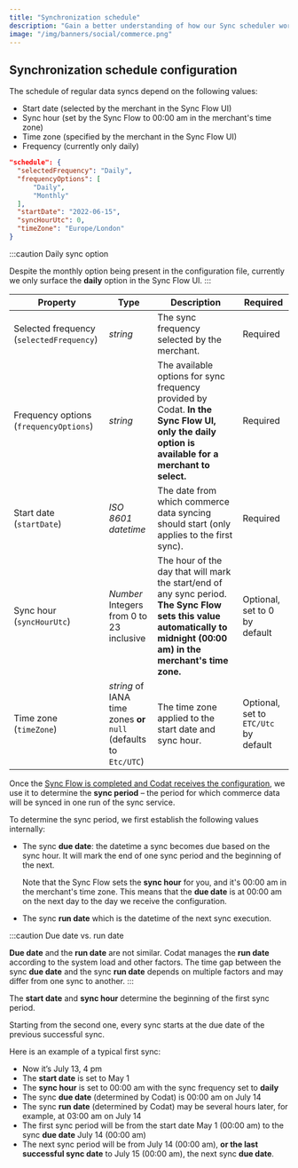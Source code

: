 ```yaml
---
title: "Synchronization schedule"
description: "Gain a better understanding of how our Sync scheduler works with the settings provided via the Sync Flow."
image: "/img/banners/social/commerce.png"
---
```


## Synchronization schedule configuration

The schedule of regular data syncs depend on the following values:

- Start date (selected by the merchant in the Sync Flow UI)
- Sync hour (set by the Sync Flow to 00:00 am in the merchant's time zone)
- Time zone (specified by the merchant in the Sync Flow UI)
- Frequency (currently only daily)

```json
"schedule": {
  "selectedFrequency": "Daily",
  "frequencyOptions": [
      "Daily",
      "Monthly"
  ],
  "startDate": "2022-06-15",
  "syncHourUtc": 0,
  "timeZone": "Europe/London"
}

```

:::caution Daily sync option

Despite the monthly option being present in the configuration file, currently we only surface the **daily** option in the Sync Flow UI.
:::

| Property | Type | Description | Required |
|---|---|---|---|
| Selected frequency (`selectedFrequency`) | _string_ | The sync frequency selected by the merchant. | Required |
| Frequency options (`frequencyOptions`) | _string_ | The available options for sync frequency provided by Codat. **In the Sync Flow UI, only the daily option is available for a merchant to select.** | Required |
| Start date (`startDate`) | _ISO 8601 datetime_ | The date from which commerce data syncing should start (only applies to the first sync). | Required |
| Sync hour (`syncHourUtc`) | _Number_ <br/> Integers from 0 to 23 inclusive | The hour of the day that will mark the start/end of any sync period. **The Sync Flow sets this value automatically to midnight (00:00 am) in the merchant's time zone.** | Optional, set to 0 by default |
| Time zone (`timeZone`) | _string_ of IANA time zones **or** <br/> `null` (defaults to `Etc/UTC`) | The time zone applied to the start date and sync hour. | Optional, set to `ETC/Utc` by default |

Once the [Sync Flow is completed and Codat receives the configuration](/commerce/build/implementing-codats-no-code-merchant-configuration), we use it to determine the **sync period** – the period for which commerce data will be synced in one run of the sync service.

To determine the sync period, we first establish the following values internally:

- The sync **due date**: the datetime a sync becomes due based on the sync hour. It will mark the end of one sync period and the beginning of the next.

  Note that the Sync Flow sets the **sync hour** for you, and it's 00:00 am in the merchant's time zone. This means that the **due date** is at 00:00 am on the next day to the day we receive the configuration.

- The sync **run date** which is the datetime of the next sync execution.

:::caution Due date vs. run date

**Due date** and the **run date** are not similar. Codat manages the **run date** according to the system load and other factors. The time gap between the sync **due date** and the sync **run date** depends on multiple factors and may differ from one sync to another.
:::

The **start date** and **sync hour** determine the beginning of the first sync period.

Starting from the second one, every sync starts at the due date of the previous successful sync.

Here is an example of a typical first sync:

- Now it’s July 13, 4 pm
- The **start date** is set to May 1
- The **sync hour** is set to 00:00 am with the sync frequency set to **daily**
- The sync **due date** (determined by Codat) is 00:00 am on July 14
- The sync **run date** (determined by Codat) may be several hours later, for example, at 03:00 am on July 14
- The first sync period will be from the start date May 1 (00:00 am) to the sync **due date** July 14 (00:00 am)
- The next sync period will be from July 14 (00:00 am), **or the last successful sync date** to July 15 (00:00 am), the next sync **due date**.
